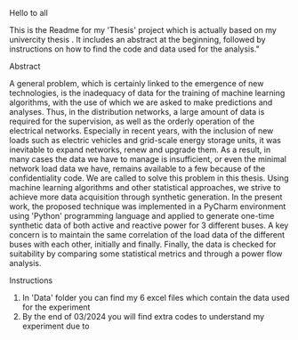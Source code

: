Hello to all

This is the Readme for my 'Thesis' project which is actually based on my univercity thesis . It includes an abstract at the beginning, followed by instructions on how to find the code and data used for the analysis."

Abstract

A general problem, which is certainly linked to the emergence of new technologies, is the inadequacy of data for the training of machine learning algorithms, with the use of which we are asked to make predictions and analyses. Thus, in the distribution networks, a large amount of data is required for the supervision, as well as the orderly operation of the electrical networks. Especially in recent years, with the inclusion of new loads such as electric vehicles and grid-scale energy storage units, it was inevitable to expand networks, renew and upgrade them. As a result, in many cases the data we have to manage is insufficient, or even the minimal network load data we have, remains available to a few because of the confidentiality code.
We are called to solve this problem in this thesis. Using machine learning algorithms and other statistical approaches, we strive to achieve more data acquisition through synthetic generation. In the present work, the proposed technique was implemented in a PyCharm environment using 'Python' programming language and applied to generate one-time synthetic data of both active and reactive power for 3 different buses. A key concern is to maintain the same correlation of the load data of the different buses with each other, initially and finally. Finally, the data is checked for suitability by comparing some statistical metrics and through a power flow analysis.

Instructions

1) In 'Data' folder you can find my 6 excel files which contain the data used for the experiment
2) By the end of 03/2024 you will find extra codes to understand my experiment due to 
